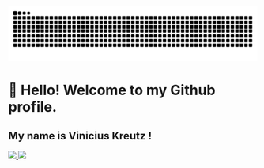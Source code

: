 ![Snake animation](https://github.com/KreutzVinicius/KreutzVinicius/blob/output/github-contribution-grid-snake.svg)
# 👋 Hello! Welcome to my Github profile.
## My name is Vinicius Kreutz !

<div>
<a href="https://github.com/KreutzVinicius">
<img height="180em" src="https://github-readme-stats.vercel.app/api/top-langs/?username=KreutzVinicius&layout=compact&langs_count=7&theme=dracula"/>
<img height="180em" src="https://github-readme-stats.vercel.app/api?username=KreutzVinicius&show_icons=true&theme=dracula&include_all_commits=true&count_private=true"/>
</div>

<!--
**KreutzVinicius/KreutzVinicius** is a ✨ _special_ ✨ repository because its `README.md` (this file) appears on your GitHub profile.

Here are some ideas to get you started:

- 🔭 I’m currently working on ...
- 🌱 I’m currently learning ...
- 👯 I’m looking to collaborate on ...
- 🤔 I’m looking for help with ...
- 💬 Ask me about ...
- 📫 How to reach me: ...
- 😄 Pronouns: ...
- ⚡ Fun fact: ...
-->
